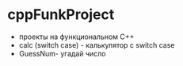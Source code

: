 # cppFunkProject
- проекты на функциональном C++
- calc (switch case) - калькулятор с switch case
- GuessNum- угадай число
